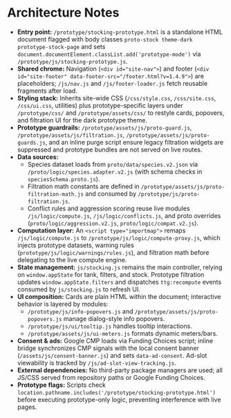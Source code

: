 # Architecture Notes

- **Entry point:** `/prototype/stocking-prototype.html` is a standalone HTML document flagged with body classes `proto-stock theme-dark prototype-stock-page` and sets `document.documentElement.classList.add('prototype-mode')` via `/prototype/js/stocking-prototype.js`.
- **Shared chrome:** Navigation (`<div id="site-nav">`) and footer (`<div id="site-footer" data-footer-src="/footer.html?v=1.4.9">`) are placeholders; `/js/nav.js` and `/js/footer-loader.js` fetch reusable fragments after load.
- **Styling stack:** Inherits site-wide CSS (`/css/style.css`, `/css/site.css`, `/css/ui.css`, utilities) plus prototype-specific layers under `/prototype/css/` and `/prototype/assets/css/` to restyle cards, popovers, and filtration UI for the dark prototype theme.
- **Prototype guardrails:** `/prototype/assets/js/proto-guard.js`, `/prototype/assets/js/filtration.js`, `/prototype/assets/js/proto-guards.js`, and an inline purge script ensure legacy filtration widgets are suppressed and prototype bundles are not served on live routes.
- **Data sources:**
  - Species dataset loads from `proto/data/species.v2.json` via `/proto/logic/species.adapter.v2.js` (with schema checks in `speciesSchema.proto.js`).
  - Filtration math constants are defined in `/prototype/assets/js/proto-filtration-math.js` and consumed by `/prototype/js/proto-filtration.js`.
  - Conflict rules and aggression scoring reuse live modules `/js/logic/compute.js`, `/js/logic/conflicts.js`, and proto overrides (`proto/logic/aggression.v2.js`, `proto/logic/compat.v2.js`).
- **Computation layer:** An `<script type="importmap">` remaps `/js/logic/compute.js` to `/prototype/js/logic/compute-proxy.js`, which injects prototype datasets, warning rules (`prototype/js/logic/warnings/rules.js`), and filtration math before delegating to the live compute engine.
- **State management:** `js/stocking.js` remains the main controller, relying on `window.appState` for tank, filters, and stock. Prototype filtration updates `window.appState.filters` and dispatches `ttg:recompute` events consumed by `js/stocking.js` to refresh UI.
- **UI composition:** Cards are plain HTML within the document; interactive behavior is layered by modules:
  - `/prototype/js/info-popovers.js` and `/prototype/assets/js/proto-popovers.js` manage dialog-style info popovers.
  - `/prototype/js/ui/tooltip.js` handles tooltip interactions.
  - `/prototype/assets/js/ui-meters.js` formats dynamic meters/bars.
- **Consent & ads:** Google CMP loads via Funding Choices script; inline bridge synchronizes CMP signals with the local consent banner (`/assets/js/consent-banner.js`) and sets `data-ad-consent`. Ad-slot viewability is tracked by `/js/ad-slot-view-tracking.js`.
- **External dependencies:** No third-party package managers are used; all JS/CSS served from repository paths or Google Funding Choices.
- **Prototype flags:** Scripts check `location.pathname.includes('/prototype/stocking-prototype.html')` before executing prototype-only logic, preventing interference with live pages.
